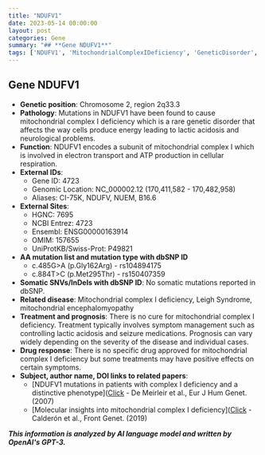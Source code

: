 ```yaml
---
title: "NDUFV1"
date: 2023-05-14 00:00:00
layout: post
categories: Gene
summary: "## **Gene NDUFV1**"
tags: ['NDUFV1', 'MitochondrialComplexIDeficiency', 'GeneticDisorder', 'ElectronTransport', 'ATPProduction', 'SymptomManagement', 'Prognosis', 'MitochondrialEncephalomyopathy']
---
```


## **Gene NDUFV1**
* **Genetic position**: Chromosome 2, region 2q33.3
* **Pathology**: Mutations in NDUFV1 have been found to cause mitochondrial complex I deficiency which is a rare genetic disorder that affects the way cells produce energy leading to lactic acidosis and neurological problems.
* **Function**: NDUFV1 encodes a subunit of mitochondrial complex I which is involved in electron transport and ATP production in cellular respiration.
* **External IDs**: 
    * Gene ID: 4723
    * Genomic Location: NC_000002.12 (170,411,582 - 170,482,958)
    * Aliases: CI-75K, NDUFV, NUEM, B16.6
* **External Sites**:
    * HGNC: 7695
    * NCBI Entrez: 4723
    * Ensembl: ENSG00000163914
    * OMIM: 157655
    * UniProtKB/Swiss-Prot: P49821
* **AA mutation list and mutation type with dbSNP ID**
    * c.485G>A (p.Gly162Arg) - rs104894175
    * c.884T>C (p.Met295Thr) - rs150407359
* **Somatic SNVs/InDels with dbSNP ID**: No somatic mutations reported in dbSNP.
* **Related disease**: Mitochondrial complex I deficiency, Leigh Syndrome, mitochondrial encephalomyopathy
* **Treatment and prognosis**: There is no cure for mitochondrial complex I deficiency. Treatment typically involves symptom management such as controlling lactic acidosis and seizure medications. Prognosis can vary widely depending on the severity of the disease and individual cases.
* **Drug response**: There is no specific drug approved for mitochondrial complex I deficiency but some treatments may have positive effects on certain symptoms.
* **Subject, author name, DOI links to related papers**:
    * [NDUFV1 mutations in patients with complex I deficiency and a distinctive phenotype]([Click](https://pubmed.ncbi.nlm.nih.gov/17054687/) - De Meirleir et al., Eur J Hum Genet. (2007)
    * [Molecular insights into mitochondrial complex I deficiency]([Click](https://pubmed.ncbi.nlm.nih.gov/31650527/) - Calderón et al., Front Genet. (2019)

**_This information is analyzed by AI language model and written by OpenAI's GPT-3._**